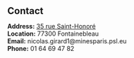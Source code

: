 <h1 id="contact"></h1>

<h2 style="margin: 60px 0px 10px;">Contact</h2>

<p><strong>Address:</strong> <a href="https://www.google.fr/maps/place/35+Rue+Saint-Honor%C3%A9,+77300+Fontainebleau/@48.4036597,2.6943168,16z/data=!4m16!1m9!3m8!1s0x47e5f4865d8f1583:0xb7e8c35a84f426b0!2s35+Rue+Saint-Honor%C3%A9,+77300+Fontainebleau!3b1!8m2!3d48.4035854!4d2.6938979!10e5!16s%2Fg%2F11g9dt41wx!3m5!1s0x47e5f4865d8f1583:0xb7e8c35a84f426b0!8m2!3d48.4035854!4d2.6938979!16s%2Fg%2F11g9dt41wx?entry=ttu">35 rue Saint-Honoré</a>
<br />
<strong>Location:</strong> 77300 Fontainebleau
<br />
<strong>Email:</strong> <email>nicolas.girard1@minesparis.psl.eu</email>
<br />
<strong>Phone:</strong> 01 64 69 47 82</p>
